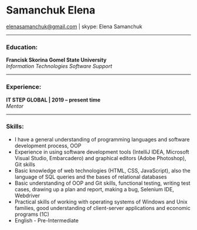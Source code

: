 # Samanchuk Elena 
[elenasamanchuk@gmail.com](elenasamanchuk@gmail.com) | skype: Elena Samanchuk

***

### Education:
**Francisk Skorina Gomel State University**  
_Information Technologies Software Support_

***

### Experience:
**IT STEP GLOBAL | 2019 – present time**  
_Mentor_

***

### Skills:
- I have a general understanding of programming languages and software development process, OOP
- Experience in using software development tools (IntelliJ IDEA, Microsoft Visual Studio,
Embarcadero) and graphical editors (Adobe Photoshop), Git skills
- Basic knowledge of web technologies (HTML, CSS, JavaScript), also the language of SQL
queries and the bases of relational databases
- Basic understanding of OOP and Git skills, functional testing, writing test cases, drawing up a plan and report, making a bug, Selenium IDE, Webdriver
- Practical skills of working with operating systems of Windows and Unix families, good
understanding of client-server applications and economic programs (1C)
- English - Pre-Intermediate
